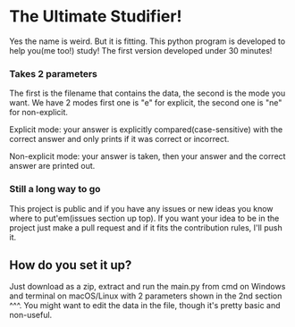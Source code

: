 # The Ultimate Studifier!
  Yes the name is weird. But it is fitting. This python program is developed to help you(me too!) study! The first version developed under 30 minutes!
### Takes 2 parameters
  The first is the filename that contains the data, the second is the mode you want. We have 2 modes first one is "e" for explicit, the second one is "ne" for non-explicit.

  Explicit mode: your answer is explicitly compared(case-sensitive) with the correct answer and only prints if it was correct or incorrect.

  Non-explicit mode: your answer is taken, then your answer and the correct answer are printed out.
### Still a long way to go
  This project is public and if you have any issues or new ideas you know where to put'em(issues section up top). If you want your idea to be in the project just make a pull request and if it fits the contribution rules, I'll push it.
## How do you set it up?
  Just download as a zip, extract and run the main.py from cmd on Windows and terminal on macOS/Linux with 2 parameters shown in the 2nd section ^^^. You might want to edit the data in the file, though it's pretty basic and non-useful.
